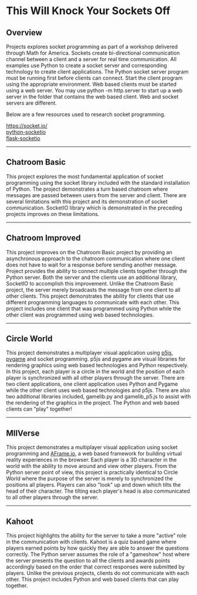 This Will Knock Your Sockets Off
================================
<h2>Overview</h2>
<p>
Projects explores socket programming as part of a workshop delivered through Math for America. Sockets create bi-directional communication channel between a client and a server for real time communication.  All examples use Python to create a socket server and corresponding technology to create client applications. The Python socket server program must be running first before clients can connect.  Start the client program using the appropriate environment.  Web based clients must be started using a web server.  You may use python -m http.server to start up a web server in the folder that contains the web based client. Web and socket servers are different.  

Below are a few resources used to research socket programming.
</p>
<a target="_blank" href="https://socket.io/"> https://socket.io/</a><br>
<a target="_blank" href="https://python-socketio.readthedocs.io/en/stable/index.html">
python-socketio</a><br>
<a target="_blank" href="https://flask-socketio.readthedocs.io/en/latest/index.html">
flask-socketio</a><br>

<hr>
<h2>Chatroom Basic</h2>
<p>
This project explores the most fundamental application of socket programming using the socket library included with the standard installation of Python.
The project demonstrates a turn based chatroom where messages are passed between users from the server and client.  There are several limitations with this project and its demonstration of socket communication.  SocketIO library which is demonstrated in the preceding projects improves on these limitations. 
</p>
<hr>
<h2>Chatroom Improved</h2>
<p>
This project improves on the Chatroom Basic project by providing an asynchronous approach to the chatroom communication where one client does not have to wait for a response before sending another message.  Project provides the ability to connect multiple clients together through the Python server.  Both the server and the clients use an additional library, SocketIO to accomplish this improvement. Unlike the Chatroom Basic project, the server merely broadcasts the message from one client to all other clients.  This project demonstrates the ability for clients that use different programming languages to communicate with each other.  This project includes one client that was programmed using Python while the other client was programmed using web based technologies. 
</p>
<hr>
<h2>Circle World</h2>
<p>
This project demonstrates a multiplayer visual application using <a href="https://p5js.org/" target="_blank">p5js</a>, <a href="https://www.pygame.org/news" target="_blank">pygame</a> and socket programming. p5js and pygame are visual libraries for rendering graphics using web based technologies and Python respectively. In this project, each player is a circle in the world and the position of each player is synchronized with all other players through the server.  There are two client applications, one client application uses Python and Pygame while the other client uses web based technologies and p5js.  There are also two additional libraries included, gamelib.py and gamelib_p5.js to assist with the rendering of the graphics in the project.  The Python and web based clients can "play" together!
</p>
<hr>
<h2> MIIVerse </h2>
<p>
This project demonstrates a multiplayer visual application using socket programming and <a href="https://aframe.io/" target="_blank">AFrame.io</a>, a web based framework for building virtual reality experiences in the browser.  Each player is a 3D character in the world with the ability to move around and view other players.  From the Python server point of view, this project is practically identical to Circle World where the purpose of the server is merely to synchronized the positions all players. Players can also "look" up and down which tilts the head of their character.  The tilting each player's head is also communicated to all other players through the server.
</p>
<hr>
<h2>Kahoot</h2>
<p>
This project highlights the ability for the server to take a more "active" role in the communication with clients.  Kahoot is a quiz based game where players earned points by how quickly they are able to answer the questions correctly.  The Python server assumes the role of a "gameshow" host where the server presents the question to all the clients and awards points accordingly based on the order that correct responses were submitted by players.  Unlike the previous projects, clients do not communicate with each other.  This project includes Python and web based clients that can play together.
</p>
